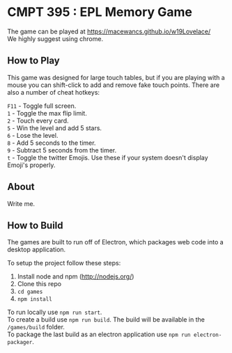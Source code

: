 # CMPT 395 : EPL Memory Game

The game can be played at https://macewancs.github.io/w19Lovelace/  
We highly suggest using chrome.

## How to Play

This game was designed for large touch tables, but if you are playing with a mouse 
you can shift-click to add and remove fake touch points. There are also a number of
cheat hotkeys:

`F11` - Toggle full screen.  
`1` - Toggle the max flip limit.  
`2` - Touch every card.  
`5` - Win the level and add 5 stars.  
`6` - Lose the level.  
`8` - Add 5 seconds to the timer.  
`9` - Subtract 5 seconds from the timer.  
`t` - Toggle the twitter Emojis. Use these if your system doesn't display Emoji's properly.

## About

Write me.

## How to Build

The games are built to run off of Electron, which packages web code into a desktop application.

To setup the project follow these steps:
1. Install node and npm (http://nodejs.org/)
2. Clone this repo
3. `cd games`
4. `npm install`

To run locally use `npm run start`.  
To create a build use `npm run build`. The build will be available in the `/games/build` folder.  
To package the last build as an electron application use `npm run electron-packager`.
